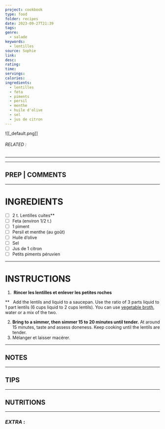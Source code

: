 ```yaml
---
project: cookbook
type: food
folder: recipes
date: 2023-09-27T21:39
tags: 
genre:
  - salade
keywords:
  - lentilles
source: Sophie
link: 
desc: 
rating: 
time: 
servings: 
calories: 
ingredients:
  - lentilles
  - feta
  - piments
  - persil
  - menthe
  - huile d'olive
  - sel
  - jus de citron
---
```


![[_default.png]]
###### *RELATED* : 
---


---
## PREP | COMMENTS



---
# INGREDIENTS

- [ ] 2 t. Lentilles cuites**
- [ ] Feta (environ 1/2 t.)
- [ ] 1 piment
- [ ] Persil et menthe (au goût)
- [ ] Huile d’olive
- [ ] Sel
- [ ] Jus de 1 citron
- [ ] Petits piments péruvien

---
# INSTRUCTIONS

1.  **Rincer les lentilles et enlever les petites roches**

**   Add the lentils and liquid to a saucepan. Use the ratio of 3 parts liquid to 1 part lentils (6 cups liquid to 2 cups lentils). You can use [vegetable broth](https://www.acouplecooks.com/vegetable-broth/), water or a mix of the two.

2. **Bring to a simmer, then simmer 15 to 20 minutes until tender.** At around 15 minutes, taste and assess doneness. Keep cooking until the lentils are tender.
3. Mélanger et laisser macérer.

---
## NOTES



---
## TIPS



---
## NUTRITIONS



---
### *EXTRA* :



